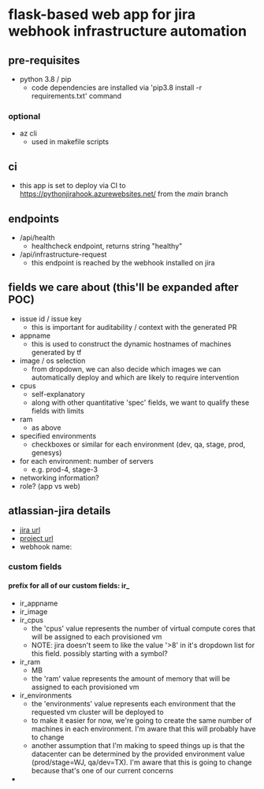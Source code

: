 # flask-based web app for jira webhook infrastructure automation

## pre-requisites
- python 3.8 / pip
	- code dependencies are installed via 'pip3.8 install -r requirements.txt' command

### optional

- az cli
	- used in makefile scripts

## ci
- this app is set to deploy via CI to https://pythonjirahook.azurewebsites.net/ from the _main_ branch

## endpoints
- /api/health
	- healthcheck endpoint, returns string "healthy"
- /api/infrastructure-request
	- this endpoint is reached by the webhook installed on jira

## fields we care about (this'll be expanded after POC)
- issue id / issue key
  - this is important for auditability / context with the generated PR
- appname
  - this is used to construct the dynamic hostnames of machines generated by tf
- image / os selection
  - from dropdown, we can also decide which images we can automatically deploy and which are likely to require intervention
- cpus
  - self-explanatory
  - along with other quantitative 'spec' fields, we want to qualify these fields with limits
- ram
  - as above
- specified environments
  - checkboxes or similar for each environment (dev, qa, stage, prod, genesys)
- for each environment: number of servers
  - e.g. prod-4, stage-3
- networking information?
- role? (app vs web)

## atlassian-jira details
- [jira url](https://jiratestszyjka.atlassian.net)
- [project url](https://jiratestszyjka.atlassian.net/jira/servicedesk/projects/IR)
- webhook name: 

### custom fields
#### prefix for all of our custom fields: ir_
- ir_appname
- ir_image
- ir_cpus
  - the 'cpus' value represents the number of virtual compute cores that will be assigned to each provisioned vm
  - NOTE: jira doesn't seem to like the value '>8' in it's dropdown list for this field. possibly starting with a symbol?
- ir_ram
  - MB
  - the 'ram' value represents the amount of memory that will be assigned to each provisioned vm 
- ir_environments
  - the 'environments' value represents each environment that the requested vm cluster will be deployed to
  - to make it easier for now, we're going to create the same number of machines in each environment. I'm aware that this will probably have to change
  - another assumption that I'm making to speed things up is that the datacenter can be determined by the provided environment value (prod/stage=WJ, qa/dev=TX). I'm aware that this is going to change because that's one of our current concerns
- 
